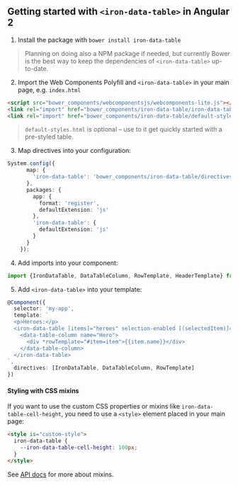 ## Getting started with `<iron-data-table>` in Angular 2

1. Install the package with `bower install iron-data-table`
> Planning on doing also a NPM package if needed, but currently Bower is the best way to keep the dependencies of `<iron-data-table>` up-to-date.

2. Import the Web Components Polyfill and `<iron-data-table>` in your main page, e.g. `index.html`
```html
<script src="bower_components/webcomponentsjs/webcomponents-lite.js"></script>
<link rel="import" href="bower_components/iron-data-table/iron-data-table.html">
<link rel="import" href="bower_components/iron-data-table/default-styles.html">
```
> `default-styles.html` is optional – use to it get quickly started with a pre-styled table.

3. Map directives into your configuration:
```ts
System.config({
      map: {
        'iron-data-table': 'bower_components/iron-data-table/directives'
      },
      packages: {
        app: {
          format: 'register',
          defaultExtension: 'js'
        },
        'iron-data-table': {
          defaultExtension: 'js'
        }
      }
    });
```

4. Add imports into your component:
```ts
import {IronDataTable, DataTableColumn, RowTemplate, HeaderTemplate} from 'iron-data-table/core';
```

5. Add `<iron-data-table>` into your template:
```ts
@Component({
  selector: 'my-app',
  template: `
  <p>Heroes:</p>
  <iron-data-table [items]="heroes" selection-enabled [(selectedItem)]="myHero">
    <data-table-column name="Hero">
      <div *rowTemplate="#item=item">{{item.name}}</div>
    </data-table-column>
  </iron-data-table>
`,
  directives: [IronDataTable, DataTableColumn, RowTemplate]
})
```

#### Styling with CSS mixins
If you want to use the custom CSS properties or mixins like `iron-data-table-cell-height`, you need to use a `<style>` element placed in your main page:
```html
<style is="custom-style">
  iron-data-table {
    --iron-data-table-cell-height: 100px;
  }
</style>
```

See [API docs](http://saulis.github.io/iron-data-table/) for more about mixins.
